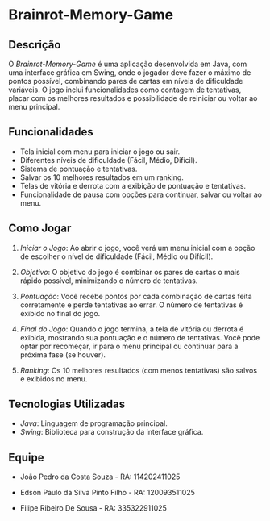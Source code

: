 # Brainrot-Memory-Game

## Descrição

O *Brainrot-Memory-Game* é uma aplicação desenvolvida em Java, com uma interface gráfica em Swing, onde o jogador deve fazer o máximo de pontos possível, combinando pares de cartas em níveis de dificuldade variáveis. O jogo inclui funcionalidades como contagem de tentativas, placar com os melhores resultados e possibilidade de reiniciar ou voltar ao menu principal.

## Funcionalidades

- Tela inicial com menu para iniciar o jogo ou sair.
- Diferentes níveis de dificuldade (Fácil, Médio, Difícil).
- Sistema de pontuação e tentativas.
- Salvar os 10 melhores resultados em um ranking.
- Telas de vitória e derrota com a exibição de pontuação e tentativas.
- Funcionalidade de pausa com opções para continuar, salvar ou voltar ao menu.

## Como Jogar

1. *Iniciar o Jogo*: Ao abrir o jogo, você verá um menu inicial com a opção de escolher o nível de dificuldade (Fácil, Médio ou Difícil).
   
2. *Objetivo*: O objetivo do jogo é combinar os pares de cartas o mais rápido possível, minimizando o número de tentativas.
   
3. *Pontuação*: Você recebe pontos por cada combinação de cartas feita corretamente e perde tentativas ao errar. O número de tentativas é exibido no final do jogo.
   
4. *Final do Jogo*: Quando o jogo termina, a tela de vitória ou derrota é exibida, mostrando sua pontuação e o número de tentativas. Você pode optar por recomeçar, ir para o menu principal ou continuar para a próxima fase (se houver).
   
5. *Ranking*: Os 10 melhores resultados (com menos tentativas) são salvos e exibidos no menu.

## Tecnologias Utilizadas

- *Java*: Linguagem de programação principal.
- *Swing*: Biblioteca para construção da interface gráfica.



## Equipe

- João Pedro da Costa Souza - RA: 114202411025

- Edson Paulo da Silva Pinto Filho - RA: 120093511025

- Filipe Ribeiro De Sousa - RA: 335322911025
